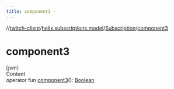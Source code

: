 ```yaml
---
title: component3 -
---
```

//[twitch-client](../../index.md)/[helix.subscriptions.model](../index.md)/[Subscription](index.md)/[component3](component3.md)



# component3  
[jvm]  
Content  
operator fun [component3](component3.md)(): [Boolean](https://kotlinlang.org/api/latest/jvm/stdlib/kotlin/-boolean/index.html)  




